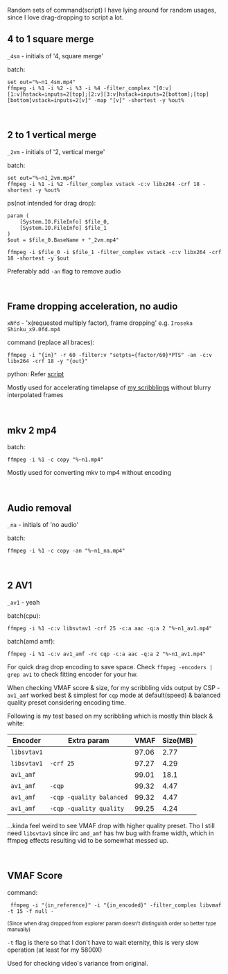 Random sets of command(script) I have lying around for random usages, since I love drag-dropping to script a lot.

## 4 to 1 square merge

`_4sm` - initials of '4, square merge'

batch:
```shell
set out="%~n1_4sm.mp4"
ffmpeg -i %1 -i %2 -i %3 -i %4 -filter_complex "[0:v][1:v]hstack=inputs=2[top];[2:v][3:v]hstack=inputs=2[bottom];[top][bottom]vstack=inputs=2[v]" -map "[v]" -shortest -y %out%
```

<br>


## 2 to 1 vertical merge

`_2vm` - initials of '2, vertical merge'

batch:
```shell
set out="%~n1_2vm.mp4"
ffmpeg -i %1 -i %2 -filter_complex vstack -c:v libx264 -crf 18 -shortest -y %out%
```

ps(not intended for drag drop):
```shell
param (
	[System.IO.FileInfo] $file_0,
	[System.IO.FileInfo] $file_1
)
$out = $file_0.BaseName + "_2vm.mp4"

ffmpeg -i $file_0 -i $file_1 -filter_complex vstack -c:v libx264 -crf 18 -shortest -y $out
```

Preferably add `-an` flag to remove audio

<br>


## Frame dropping acceleration, no audio

`xNfd` - 'x(requested multiply factor), frame dropping' e.g. `Iroseka Shinku_x9.0fd.mp4`

command (replace all braces):
```shell
ffmpeg -i "{in}" -r 60 -filter:v "setpts={factor/60}*PTS" -an -c:v libx264 -crf 18 -y "{out}"
```

python: Refer [script](/SingleScriptTools/ffmpeg_playback_multiply_▽.py)

Mostly used for accelerating timelapse of
[my scribblings](https://youtu.be/0QziZU9Bwa8?list=PLmaqFP6jEVikTV5xsSAY8QzgEfPg5q4tm)
without blurry interpolated frames

<br>


## mkv 2 mp4

batch:
```shell
ffmpeg -i %1 -c copy "%~n1.mp4"
```

Mostly used for converting mkv to mp4 without encoding

<br>


## Audio removal

`_na` - initials of 'no audio'

batch:
```shell
ffmpeg -i %1 -c copy -an "%~n1_na.mp4"
```

<br>


## 2 AV1

`_av1` - yeah

batch(cpu):
```shell
ffmpeg -i %1 -c:v libsvtav1 -crf 25 -c:a aac -q:a 2 "%~n1_av1.mp4"
```

batch(amd amf):
```shell
ffmpeg -i %1 -c:v av1_amf -rc cqp -c:a aac -q:a 2 "%~n1_av1.mp4"
```

For quick drag drop encoding to save space.
Check `ffmpeg -encoders | grep av1` to check fitting encoder for your hw.

When checking VMAF score & size, for my scribbling vids output by CSP - `av1_amf`
worked best & simplest for `cqp` mode at default(speed) & balanced quality preset considering encoding time.

Following is my test based on my scribbling which is mostly thin black & white:

| Encoder     | Extra param              | VMAF  | Size(MB) |
|-------------|--------------------------|-------|----------|
| `libsvtav1` |                          | 97.06 | 2.77     |
| `libsvtav1` | `-crf 25`                | 97.27 | 4.29     |
| `av1_amf`   |                          | 99.01 | 18.1     |
| `av1_amf`   | `-cqp`                   | 99.32 | 4.47     |
| `av1_amf`   | `-cqp -quality balanced` | 99.32 | 4.47     |
| `av1_amf`   | `-cqp -quality quality`  | 99.25 | 4.24     |

...kinda feel weird to see VMAF drop with higher quality preset.
Tho I still need `libsvtav1` since iirc `amd_amf` has hw bug with frame width,
which in ffmpeg effects resulting vid to be somewhat messed up.

<br>


## VMAF Score

command:
```shell
 ffmpeg -i "{in_reference}" -i "{in_encoded}" -filter_complex libvmaf -t 15 -f null -
```

<sub>(Since when drag dropped from explorer param doesn't distinguish order so better type manually)</sub>

`-t` flag is there so that I don't have to wait eternity, this is very slow operation (at least for my 5800X)

Used for checking video's variance from original.
